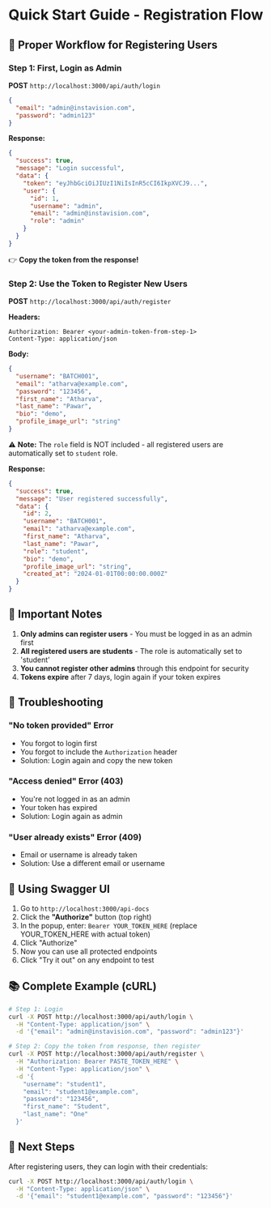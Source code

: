 # Quick Start Guide - Registration Flow

## 🔑 Proper Workflow for Registering Users

### Step 1: First, Login as Admin

**POST** `http://localhost:3000/api/auth/login`

```json
{
  "email": "admin@instavision.com",
  "password": "admin123"
}
```

**Response:**
```json
{
  "success": true,
  "message": "Login successful",
  "data": {
    "token": "eyJhbGciOiJIUzI1NiIsInR5cCI6IkpXVCJ9...",
    "user": {
      "id": 1,
      "username": "admin",
      "email": "admin@instavision.com",
      "role": "admin"
    }
  }
}
```

👉 **Copy the token from the response!**

### Step 2: Use the Token to Register New Users

**POST** `http://localhost:3000/api/auth/register`

**Headers:**
```
Authorization: Bearer <your-admin-token-from-step-1>
Content-Type: application/json
```

**Body:**
```json
{
  "username": "BATCH001",
  "email": "atharva@example.com",
  "password": "123456",
  "first_name": "Atharva",
  "last_name": "Pawar",
  "bio": "demo",
  "profile_image_url": "string"
}
```

⚠️ **Note:** The `role` field is NOT included - all registered users are automatically set to `student` role.

**Response:**
```json
{
  "success": true,
  "message": "User registered successfully",
  "data": {
    "id": 2,
    "username": "BATCH001",
    "email": "atharva@example.com",
    "first_name": "Atharva",
    "last_name": "Pawar",
    "role": "student",
    "bio": "demo",
    "profile_image_url": "string",
    "created_at": "2024-01-01T00:00:00.000Z"
  }
}
```

## 📝 Important Notes

1. **Only admins can register users** - You must be logged in as an admin first
2. **All registered users are students** - The role is automatically set to 'student'
3. **You cannot register other admins** through this endpoint for security
4. **Tokens expire** after 7 days, login again if your token expires

## 🐛 Troubleshooting

### "No token provided" Error
- You forgot to login first
- You forgot to include the `Authorization` header
- Solution: Login again and copy the new token

### "Access denied" Error (403)
- You're not logged in as an admin
- Your token has expired
- Solution: Login again as admin

### "User already exists" Error (409)
- Email or username is already taken
- Solution: Use a different email or username

## 🎯 Using Swagger UI

1. Go to `http://localhost:3000/api-docs`
2. Click the **"Authorize"** button (top right)
3. In the popup, enter: `Bearer YOUR_TOKEN_HERE` (replace YOUR_TOKEN_HERE with actual token)
4. Click "Authorize"
5. Now you can use all protected endpoints
6. Click "Try it out" on any endpoint to test

## 📚 Complete Example (cURL)

```bash
# Step 1: Login
curl -X POST http://localhost:3000/api/auth/login \
  -H "Content-Type: application/json" \
  -d '{"email": "admin@instavision.com", "password": "admin123"}'

# Step 2: Copy the token from response, then register
curl -X POST http://localhost:3000/api/auth/register \
  -H "Authorization: Bearer PASTE_TOKEN_HERE" \
  -H "Content-Type: application/json" \
  -d '{
    "username": "student1",
    "email": "student1@example.com",
    "password": "123456",
    "first_name": "Student",
    "last_name": "One"
  }'
```

## 🚀 Next Steps

After registering users, they can login with their credentials:

```bash
curl -X POST http://localhost:3000/api/auth/login \
  -H "Content-Type: application/json" \
  -d '{"email": "student1@example.com", "password": "123456"}'
```

